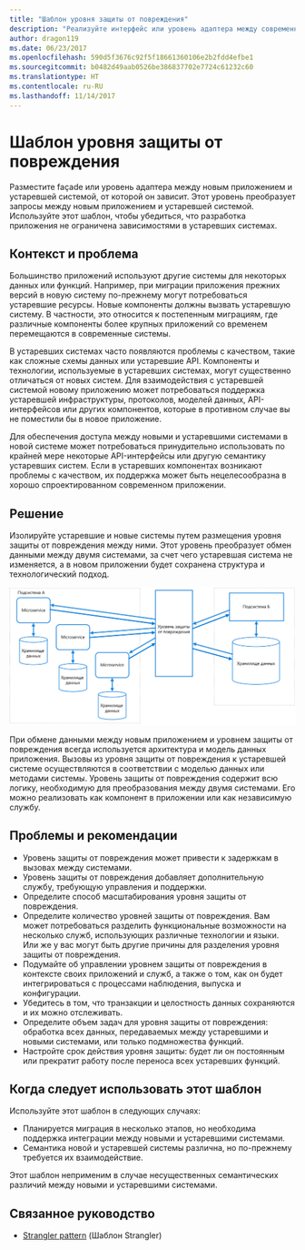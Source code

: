 ```yaml
---
title: "Шаблон уровня защиты от повреждения"
description: "Реализуйте интерфейс или уровень адаптера между современным приложением и устаревшей системой."
author: dragon119
ms.date: 06/23/2017
ms.openlocfilehash: 590d5f3676c92f5f18661360106e2b2fdd4efbe1
ms.sourcegitcommit: b0482d49aab0526be386837702e7724c61232c60
ms.translationtype: HT
ms.contentlocale: ru-RU
ms.lasthandoff: 11/14/2017
---
```

# <a name="anti-corruption-layer-pattern"></a>Шаблон уровня защиты от повреждения

Разместите façade или уровень адаптера между новым приложением и устаревшей системой, от которой он зависит. Этот уровень преобразует запросы между новым приложением и устаревшей системой. Используйте этот шаблон, чтобы убедиться, что разработка приложения не ограничена зависимостями в устаревших системах.

## <a name="context-and-problem"></a>Контекст и проблема

Большинство приложений используют другие системы для некоторых данных или функций. Например, при миграции приложения прежних версий в новую систему по-прежнему могут потребоваться устаревшие ресурсы. Новые компоненты должны вызвать устаревшую систему. В частности, это относится к постепенным миграциям, где различные компоненты более крупных приложений со временем перемещаются в современные системы.

В устаревших системах часто появляются проблемы с качеством, такие как сложные схемы данных или устаревшие API. Компоненты и технологии, используемые в устаревших системах, могут существенно отличаться от новых систем. Для взаимодействия с устаревшей системой новому приложению может потребоваться поддержка устаревшей инфраструктуры, протоколов, моделей данных, API-интерфейсов или других компонентов, которые в противном случае вы не поместили бы в новое приложение.

Для обеспечения доступа между новыми и устаревшими системами в новой системе может потребоваться принудительно использовать по крайней мере некоторые API-интерфейсы или другую семантику устаревших систем. Если в устаревших компонентах возникают проблемы с качеством, их поддержка может быть нецелесообразна в хорошо спроектированном современном приложении. 

## <a name="solution"></a>Решение

Изолируйте устаревшие и новые системы путем размещения уровня защиты от повреждения между ними. Этот уровень преобразует обмен данными между двумя системами, за счет чего устаревшая система не изменяется, а в новом приложении будет сохранена структура и технологический подход.

![](./_images/anti-corruption-layer.png) 

При обмене данными между новым приложением и уровнем защиты от повреждения всегда используется архитектура и модель данных приложения. Вызовы из уровня защиты от повреждения к устаревшей системе осуществляются в соответствии с моделью данных или методами системы. Уровень защиты от повреждения содержит всю логику, необходимую для преобразования между двумя системами. Его можно реализовать как компонент в приложении или как независимую службу.

## <a name="issues-and-considerations"></a>Проблемы и рекомендации

- Уровень защиты от повреждения может привести к задержкам в вызовах между системами.
- Уровень защиты от повреждения добавляет дополнительную службу, требующую управления и поддержки.
- Определите способ масштабирования уровня защиты от повреждения.
- Определите количество уровней защиты от повреждения. Вам может потребоваться разделить функциональные возможности на несколько служб, использующих различные технологии и языки. Или же у вас могут быть другие причины для разделения уровня защиты от повреждения.
- Подумайте об управлении уровнем защиты от повреждения в контексте своих приложений и служб, а также о том, как он будет интегрироваться с процессами наблюдения, выпуска и конфигурации.
- Убедитесь в том, что транзакции и целостность данных сохраняются и их можно отслеживать.
- Определите объем задач для уровня защиты от повреждения: обработка всех данных, передаваемых между устаревшими и новыми системами, или только подмножества функций. 
- Настройте срок действия уровня защиты: будет ли он постоянным или прекратит работу после переноса всех устаревших функций.

## <a name="when-to-use-this-pattern"></a>Когда следует использовать этот шаблон

Используйте этот шаблон в следующих случаях:

- Планируется миграция в несколько этапов, но необходима поддержка интеграции между новыми и устаревшими системами.
- Семантика новой и устаревшей системы различна, но по-прежнему требуется их взаимодействие.

Этот шаблон неприменим в случае несущественных семантических различий между новыми и устаревшими системами. 

## <a name="related-guidance"></a>Связанное руководство

- [Strangler pattern][strangler] (Шаблон Strangler)

[strangler]: ./strangler.md
